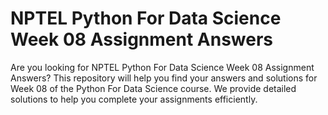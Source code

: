 # NPTEL Python For Data Science Week 08 Assignment Answers

Are you looking for NPTEL Python For Data Science Week 08 Assignment Answers? This repository will help you find your answers and solutions for Week 08 of the Python For Data Science course. We provide detailed solutions to help you complete your assignments efficiently.